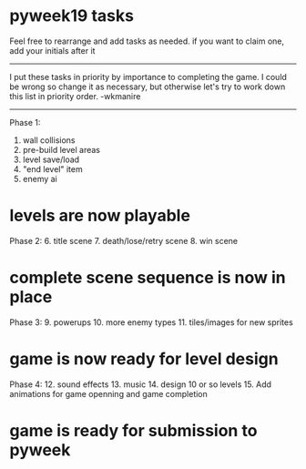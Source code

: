 pyweek19 tasks
==============

Feel free to rearrange and add tasks as needed.  if you want to claim one,
add your initials after it

---

I put these tasks in priority by importance to completing the game. I
could be wrong so change it as necessary, but otherwise let's try to
work down this list in priority order.  -wkmanire

---

Phase 1:
 1. wall collisions
 2. pre-build level areas
 3. level save/load
 4. "end level" item
 5. enemy ai

# levels are now playable #

Phase 2:
 6. title scene
 7. death/lose/retry scene
 8. win scene

# complete scene sequence is now in place #

Phase 3:
 9. powerups
10. more enemy types
11. tiles/images for new sprites

# game is now ready for level design #

Phase 4:
12. sound effects
13. music
14. design 10 or so levels
15. Add animations for game openning and game completion

# game is ready for submission to pyweek #
